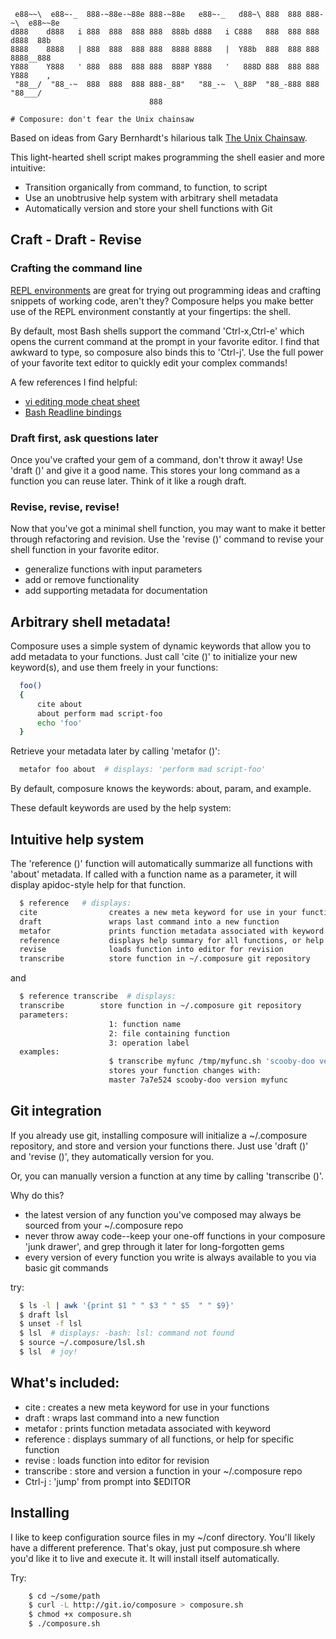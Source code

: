      e88~~\  e88~-_  888-~88e-~88e 888-~88e   e88~-_   d88~\ 888  888 888-~\  e88~~8e
    d888    d888   i 888  888  888 888  888b d888   i C888   888  888 888    d888  88b
    8888    8888   | 888  888  888 888  8888 8888   |  Y88b  888  888 888    8888__888
    Y888    Y888   ' 888  888  888 888  888P Y888   '   888D 888  888 888    Y888    ,
     "88__/  "88_-~  888  888  888 888-_88"   "88_-~  \_88P  "88_-888 888     "88___/
                                   888

    # Composure: don't fear the Unix chainsaw

Based on ideas from Gary Bernhardt's hilarious talk [The Unix
Chainsaw](http://www.confreaks.com/videos/615-cascadiaruby2011-the-unix-chainsaw).

This light-hearted shell script makes programming the shell easier and
more intuitive:

* Transition organically from command, to function, to script
* Use an unobtrusive help system with arbitrary shell metadata
* Automatically version and store your shell functions with Git

## Craft - Draft - Revise

### Crafting the command line

[REPL environments](http://repl.it) are great for trying out programming ideas
and crafting snippets of working code, aren't they? Composure helps you make
better use of the REPL environment constantly at your fingertips: the shell.

By default, most Bash shells support the command 'Ctrl-x,Ctrl-e' which opens
the current command at the prompt in your favorite editor. I find that awkward
to type, so composure also binds this to 'Ctrl-j'. Use the full power of your
favorite text editor to quickly edit your complex commands!

A few references I find helpful:

 * [vi editing mode cheat sheet](http://www.catonmat.net/download/bash-vi-editing-mode-cheat-sheet.txt)
 * [Bash Readline bindings](http://www.delorie.com/gnu/docs/bash/bashref_103.html)

### Draft first, ask questions later

Once you've crafted your gem of a command, don't throw it away! Use 'draft ()'
and give it a good name. This stores your long command as a function you can
reuse later. Think of it like a rough draft.

### Revise, revise, revise!

Now that you've got a minimal shell function, you may want to make it better
through refactoring and revision. Use the 'revise ()' command to revise your
shell function in your favorite editor.

 * generalize functions with input parameters
 * add or remove functionality
 * add supporting metadata for documentation

## Arbitrary shell metadata!

Composure uses a simple system of dynamic keywords that allow you to add
metadata to your functions. Just call 'cite ()' to initialize your new
keyword(s), and use them freely in your functions:

```bash
  foo()
  {
      cite about
      about perform mad script-foo
      echo 'foo'
  }
```

Retrieve your metadata later by calling 'metafor ()':

```bash
  metafor foo about  # displays: 'perform mad script-foo'
```

By default, composure knows the keywords: about, param, and example.

These default keywords are used by the help system:

## Intuitive help system

The 'reference ()' function will automatically summarize all functions with
'about' metadata. If called with a function name as a parameter, it will
display apidoc-style help for that function.

```bash
  $ reference   # displays:
  cite                creates a new meta keyword for use in your functions
  draft               wraps last command into a new function
  metafor             prints function metadata associated with keyword
  reference           displays help summary for all functions, or help for specific function
  revise              loads function into editor for revision
  transcribe          store function in ~/.composure git repository
```

and

```bash
  $ reference transcribe  # displays:
  transcribe        store function in ~/.composure git repository
  parameters:
                      1: function name
                      2: file containing function
                      3: operation label
  examples:
                      $ transcribe myfunc /tmp/myfunc.sh 'scooby-doo version'
                      stores your function changes with:
                      master 7a7e524 scooby-doo version myfunc
```

## Git integration

If you already use git, installing composure will initialize a ~/.composure
repository, and store and version your functions there. Just use 'draft ()' and
'revise ()', they automatically version for you.

Or, you can manually version a function at any time by calling 'transcribe ()'.

Why do this?

 * the latest version of any function you've composed may always be sourced from
   your ~/.composure repo
 * never throw away code--keep your one-off functions in your composure 'junk
   drawer', and grep through it later for long-forgotten gems
 * every version of every function you write is always
   available to you via basic git commands

try:

```bash
  $ ls -l | awk '{print $1 " " $3 " " $5  " " $9}'
  $ draft lsl
  $ unset -f lsl
  $ lsl  # displays: -bash: lsl: command not found
  $ source ~/.composure/lsl.sh
  $ lsl  # joy!
```

## What's included:

 * cite           : creates a new meta keyword for use in your functions
 * draft          : wraps last command into a new function
 * metafor        : prints function metadata associated with keyword
 * reference      : displays summary of all functions, or help for specific function
 * revise         : loads function into editor for revision
 * transcribe     : store and version a function in your ~/.composure repo
 * Ctrl-j         : 'jump' from prompt into $EDITOR

## Installing

I like to keep configuration source files in my ~/conf directory. You'll likely
have a different preference. That's okay, just put composure.sh where you'd
like it to live and execute it. It will install itself automatically.

Try:

```bash
    $ cd ~/some/path
    $ curl -L http://git.io/composure > composure.sh
    $ chmod +x composure.sh
    $ ./composure.sh
```
